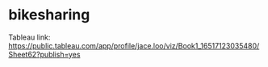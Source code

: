 # bikesharing

Tableau link: https://public.tableau.com/app/profile/jace.loo/viz/Book1_16517123035480/Sheet62?publish=yes

